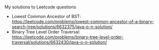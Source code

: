 My solutions to Leetcode questions
- Lowest Common Ancestor of BST: https://leetcode.com/problems/lowest-common-ancestor-of-a-binary-search-tree/solutions/6632375/java-o-n-solution/
- Binary Tree Level Order Traversal: https://leetcode.com/problems/binary-tree-level-order-traversal/solutions/6632430/java-o-n-solution/
